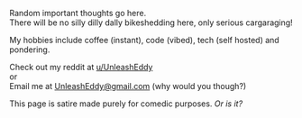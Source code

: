 Random important thoughts go here.  
There will be no silly dilly dally bikeshedding here, only serious cargaraging!

My hobbies include coffee (instant), code (vibed), tech (self hosted) and pondering.

Check out my reddit at [u/UnleashEddy](https://reddit.com/user/UnleashEddy/)  
or  
Email me at [UnleashEddy@gmail.com](mailto:UnleashEddy@gmail.com) (why would you though?)

This page is satire made purely for comedic purposes. _Or is it?_
